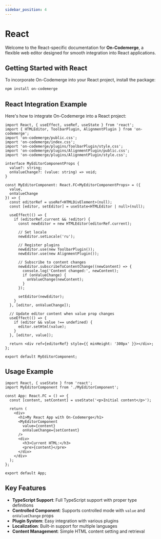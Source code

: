 ```yaml
---
sidebar_position: 4
---
```


# React

Welcome to the React-specific documentation for **On-Codemerge**, a flexible web editor designed for smooth integration into React applications.

## Getting Started with React

To incorporate On-Codemerge into your React project, install the package:

```bash
npm install on-codemerge
```

## React Integration Example

Here's how to integrate On-Codemerge into a React project:

```tsx title="MyEditorComponent.tsx"
import React, { useEffect, useRef, useState } from 'react';
import { HTMLEditor, ToolbarPlugin, AlignmentPlugin } from 'on-codemerge';
import 'on-codemerge/public.css';
import 'on-codemerge/index.css';
import 'on-codemerge/plugins/ToolbarPlugin/style.css';
import 'on-codemerge/plugins/AlignmentPlugin/public.css';
import 'on-codemerge/plugins/AlignmentPlugin/style.css';

interface MyEditorComponentProps {
  value?: string;
  onValueChange?: (value: string) => void;
}

const MyEditorComponent: React.FC<MyEditorComponentProps> = ({ 
  value, 
  onValueChange 
}) => {
  const editorRef = useRef<HTMLDivElement>(null);
  const [editor, setEditor] = useState<HTMLEditor | null>(null);

  useEffect(() => {
    if (editorRef.current && !editor) {
      const newEditor = new HTMLEditor(editorRef.current);

      // Set locale
      newEditor.setLocale('ru');

      // Register plugins
      newEditor.use(new ToolbarPlugin());
      newEditor.use(new AlignmentPlugin());

      // Subscribe to content changes
      newEditor.subscribeToContentChange((newContent) => {
        console.log('Content changed:', newContent);
        if (onValueChange) {
          onValueChange(newContent);
        }
      });

      setEditor(newEditor);
    }
  }, [editor, onValueChange]);

  // Update editor content when value prop changes
  useEffect(() => {
    if (editor && value !== undefined) {
      editor.setHtml(value);
    }
  }, [editor, value]);

  return <div ref={editorRef} style={{ minHeight: '300px' }}></div>;
};

export default MyEditorComponent;
```

## Usage Example

```tsx title="App.tsx"
import React, { useState } from 'react';
import MyEditorComponent from './MyEditorComponent';

const App: React.FC = () => {
  const [content, setContent] = useState('<p>Initial content</p>');

  return (
    <div>
      <h1>My React App with On-Codemerge</h1>
      <MyEditorComponent 
        value={content} 
        onValueChange={setContent} 
      />
      <div>
        <h3>Current HTML:</h3>
        <pre>{content}</pre>
      </div>
    </div>
  );
};

export default App;
```

## Key Features

- **TypeScript Support**: Full TypeScript support with proper type definitions
- **Controlled Component**: Supports controlled mode with `value` and `onValueChange` props
- **Plugin System**: Easy integration with various plugins
- **Localization**: Built-in support for multiple languages
- **Content Management**: Simple HTML content setting and retrieval
